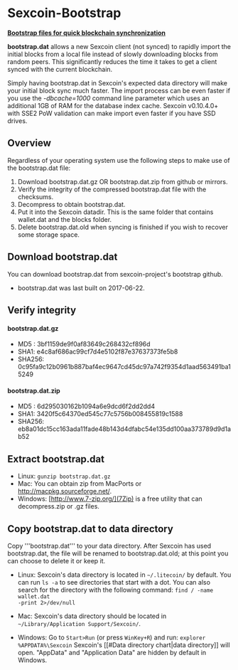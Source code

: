 # Sexcoin-Bootstrap

[**Bootstrap files for quick blockchain synchronization**](https://github.com/sexcoin-project/sexcoin-bootstrap/releases)

**bootstrap.dat** allows a new Sexcoin client (not synced) to rapidly import the initial blocks from a local file instead of slowly downloading blocks from random peers. This significantly reduces the time it takes to get a client synced with the current blockchain.

Simply having bootstrap.dat in Sexcoin's expected data directory will make your initial block sync much faster. The import process can be even faster if you use the *-dbcache=1000* command line parameter which uses an additional 1GB of RAM for the database index cache. Sexcoin v0.10.4.0+ with SSE2 PoW validation can make import even faster if you have SSD drives.

## Overview 
Regardless of your operating system use the following steps to make use of the bootstrap.dat file:

1. Download bootstrap.dat.gz OR bootstrap.dat.zip from github or mirrors.
2. Verify the integrity of the compressed bootstrap.dat file with the checksums.
3. Decompress to obtain bootstrap.dat.
4. Put it into the Sexcoin datadir.  This is the same folder that contains wallet.dat and the blocks folder.
5. Delete bootstrap.dat.old when syncing is finished if you wish to recover some storage space.

## Download bootstrap.dat
You can download bootstrap.dat from sexcoin-project's bootstrap github.
- bootstrap.dat was last built on 2017-06-22.

## Verify integrity
#### bootstrap.dat.gz
 * MD5 : 3bf1159de9f0af83649c268432cf896d
 * SHA1: e4c8af686ac99cf7d4e5102f87e37637373fe5b8
 * SHA256: 0c95fa9c12b0961b887baf4ec9647cd45dc97a742f9354d1aad563491ba15249
 #### bootstrap.dat.zip
 * MD5 : 6d295030162b1094a6e9dcd6f2dd2dd4
 * SHA1: 3420f5c64370ed545c77c5756b008455819c1588
 * SHA256: eb8a01dc15cc163ada11fade48b143d4dfabc54e135dd100aa373789d9d1ab52

## Extract bootstrap.dat 
* Linux: <code>gunzip bootstrap.dat.gz</code>
* Mac: You can obtain zip from MacPorts or http://macpkg.sourceforge.net/.
* Windows: [http://www.7-zip.org/](7Zip) is a free utility that can decompress.zip or .gz files.

## Copy bootstrap.dat to data directory
Copy '''bootstrap.dat''' to your data directory. After Sexcoin has used bootstrap.dat, the file will be renamed to bootstrap.dat.old; at this point you can choose to delete it or keep it.

- Linux: Sexcoin's data directory is located in <code>~/.litecoin/</code> by default. You can run <code>ls -a</code> to see directories that start with a dot.
You can also search for the directory with the following command: <code>find / -name wallet.dat -print 2>/dev/null</code>

- Mac: Sexcoin's data directory should be located in <code>~/Library/Application Support/Sexcoin/</code>.

- Windows: Go to <code>Start>Run</code> (or press <code>WinKey+R</code>) and run: <code>explorer %APPDATA%\Sexcoin</code>
Sexcoin's [[#Data directory chart|data directory]] will open. "AppData" and "Application Data" are hidden by default in Windows.

